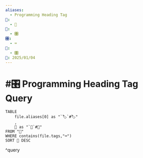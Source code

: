 ```yaml
---
aliases:
  - Programming Heading Tag
📁:
  - 🔢
🔢:
  - 🎛️
🎛️:
  - ⌨️
🔀:
  - 🎛️
📅: 2025/01/04
---
```

# #🎛️ Programming Heading Tag Query

```dataview
TABLE 
	file.aliases[0] as "`🏷️`#🏷️"
	,
	📁 as "`📁`#📁"
FROM "📁"
WHERE contains(file.tags,"⌨️")
SORT 📁 DESC
```

^query